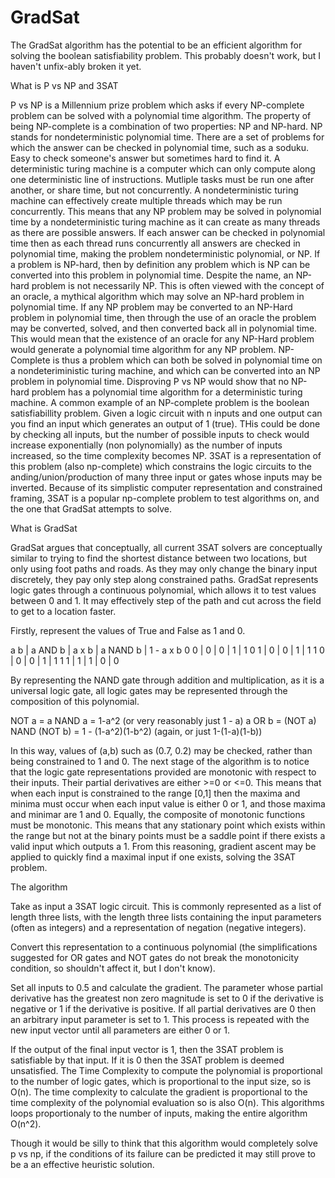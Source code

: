 # GradSat
 
The GradSat algorithm has the potential to be an efficient algorithm for solving the boolean satisfiability problem. This probably doesn't work, but I haven't unfix-ably broken it yet.

What is P vs NP and 3SAT

P vs NP is a Millennium prize problem which asks if every NP-complete problem can be solved with a polynomial time algorithm. The property of being NP-complete is a combination of two properties: NP and  NP-hard. NP stands for nondeterministic polynomial time. There are a set of problems for which the answer can be checked in polynomial time, such as a soduku. Easy to check someone's answer but sometimes hard to find it. A deterministic turing machine is a computer which can only compute along one deterministic line of instructions. Mutliple tasks must be run one after another, or share time, but not concurrently. A nondeterministic turing machine can effectively create multiple threads which may be run concurrently. This means that any NP problem may be solved in polynomial time by a nondeterministic turing machine as it can create as many threads as there are possible answers. If each answer can be checked in polynomial time then as each thread runs concurrently all answers are checked in polynomial time, making the problem nondeterministic polynomial, or NP. If a problem is NP-hard, then by definition any problem which is NP can be converted into this problem in polynomial time. Despite the name, an NP-hard problem is not necessarily NP. This is often viewed with the concept of an oracle, a mythical algorithm which may solve an NP-hard problem in polynomial time. If any NP problem may be converted to an NP-Hard problem in polynomial time, then through the use of an oracle the problem may be converted, solved, and then converted back all in polynomial time. This would mean that the existence of an oracle for any NP-Hard problem would generate a polynomial time algorithm for any NP problem. NP-Complete is thus a problem which can both be solved in polynomial time on a nondeteriministic turing machine, and which can be converted into an NP problem in polynomial time. Disproving P vs NP would show that no NP-hard problem has a polynomial time algorithm for a deterministic turing machine. A common example of an NP-complete problem is the boolean satisfiabillity problem. Given a logic circuit with n inputs and one output can you find an input which generates an output of 1 (true). THis could be done by checking all inputs, but the number of possible inputs to check would increase exponentially (non polynomially) as the number of inputs increased, so the time complexity becomes NP. 3SAT is a representation of this problem (also np-complete) which constrains the logic circuits to the anding/union/production of many three input or gates whose inputs may be inverted. Because of its simplistic computer representation and constrained framing, 3SAT is a popular np-complete problem to test algorithms on, and the one that GradSat attempts to solve.



What is GradSat

GradSat argues that conceptually, all current 3SAT solvers are conceptually similar to trying to find the shortest distance between two locations, but only using foot paths and roads. As they may only change the binary input discretely, they pay only step along constrained paths. GradSat represents logic gates through a continuous polynomial, which allows it to test values between 0 and 1. It may effectively step of the path and cut across the field to get to a location faster.

Firstly, represent the values of True and False as  1 and 0.

 a b | a AND b | a x b | a NAND b | 1 - a x b
 0 0 |    0    |   0   |     1    |     1
 0 1 |    0    |   0   |     1    |     1
 1 0 |    0    |   0   |     1    |     1
 1 1 |    1    |   1   |     0    |     0
 
 
 By representing the NAND gate through addition and multiplication, as it is a universal logic gate, all logic gates may be represented through the composition of this polynomial.
 
 NOT a = a NAND a = 1-a^2 (or very reasonably just 1 - a)
 a OR b = (NOT a) NAND (NOT b) = 1 - (1-a^2)(1-b^2) (again, or just 1-(1-a)(1-b))
 
 In this way, values of (a,b) such as (0.7, 0.2) may be checked, rather than being constrained to 1 and 0. The next stage of the algorithm is to notice that the logic gate representations provided are monotonic with respect to their inputs. Their partial derivatives are either >=0 or <=0. This means that when each input is constrained to the range [0,1] then the maxima and minima must occur when each input value is either 0 or 1, and those maxima and minimar are 1 and 0. Equally, the composite of monotonic functions must be monotonic. This means that any stationary point which exists within the range but not at the binary points must be a saddle point if there exists a valid input which outputs a 1. From this reasoning, gradient ascent may be applied to quickly find a maximal input if one exists, solving the 3SAT problem.
 
 The algorithm
 
 Take as input a 3SAT logic circuit. This is commonly represented as a list of length three lists, with the length three lists containing the input parameters (often as integers) and a representation of negation (negative integers).
 
 Convert this representation to a continuous polynomial (the simplifications suggested for OR gates and NOT gates do not break the monotonicity condition, so  shouldn't affect it, but I don't know).
 
 Set all inputs to 0.5 and calculate the gradient. The parameter whose partial derivative has the greatest non zero magnitude is set to 0 if the derivative is negative or 1 if the derivative is positive. If all partial derivatives are 0 then an arbitrary input parameter is set to 1. This process is repeated with the new input vector until all parameters are either 0 or 1.
 
 If the output of the final input vector is 1, then the 3SAT problem is satisfiable by that input. If it is 0 then the 3SAT problem is deemed unsatisfied. The Time Complexity to compute the polynomial is proportional to the number of logic gates, which is proportional to the input size, so is O(n). The time complexity to calculate the gradient is proportional to the time complexity of the polynomial evaluation so is also O(n). This algorithms loops proportionaly to the number of inputs, making the entire algorithm O(n^2).
 
 Though it would be silly to think that this algorithm would completely solve p vs np, if the conditions of its failure can be predicted it may still prove to be a an effective heuristic solution.